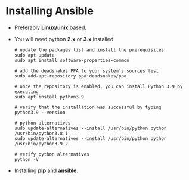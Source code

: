 # Installing Ansible

 - Preferably **Linux/unix** based.
 - You will need python **2.x** or **3.x** installed.
    ```shell
   # update the packages list and install the prerequisites
   sudo apt update
   sudo apt install software-properties-common
   
   # add the deadsnakes PPA to your system’s sources list
   sudo add-apt-repository ppa:deadsnakes/ppa

   # once the repository is enabled, you can install Python 3.9 by executing
   sudo apt install python3.9

   # verify that the installation was successful by typing
   python3.9 --version
   
   # python alternatives
   sudo update-alternatives --install /usr/bin/python python /usr/bin/python3.8 1
   sudo update-alternatives --install /usr/bin/python python /usr/bin/python3.9 2
  
   # verify python alternatives
   python -V
   ```

 - Installing **pip** and **ansible**.

